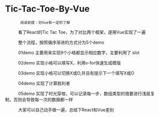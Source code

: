 # Tic-Tac-Toe-By-Vue

           阅读前提：对Vue有一定的了解

           看了React的Tic Tac Toe，为了对比两个框架，遂用Vue实现了一遍

           整个流程，按照循序渐进的方式分为5个demo

           01demo 主要用来实现9个小格都显示相应数字，主要利用了 slot

           02demo 实现小格可以填写X，利用v-for快速生成模版

           03demo 实现小格可以切换X或O,并且有提示下一个填写X或O

           04demo 实现了计算胜利者

           05demo 实现了时光穿梭，可以记录每一步，数组类型的值要进行浅层复制，否则会导致每一次的数据都一样

           大家可以自己动手做一遍，总结下React和Vue差别
